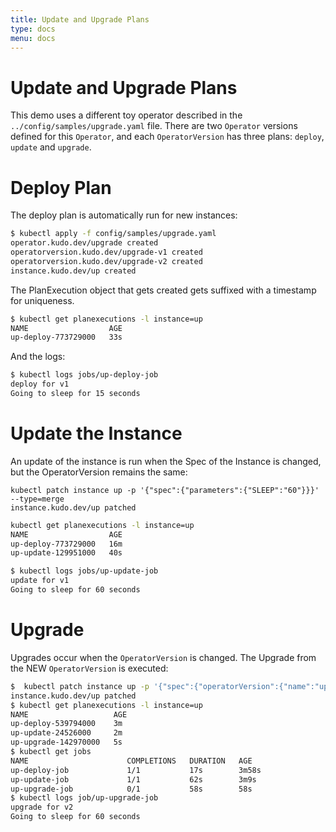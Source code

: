 ```yaml
---
title: Update and Upgrade Plans
type: docs
menu: docs
---
```


# Update and Upgrade Plans


This demo uses a different toy operator described in the `../config/samples/upgrade.yaml` file.  There are two `Operator` versions defined for this `Operator`, and each `OperatorVersion` has three plans: `deploy`, `update` and `upgrade`.


# Deploy Plan

The deploy plan is automatically run for new instances:

```bash
$ kubectl apply -f config/samples/upgrade.yaml
operator.kudo.dev/upgrade created
operatorversion.kudo.dev/upgrade-v1 created
operatorversion.kudo.dev/upgrade-v2 created
instance.kudo.dev/up created
```

The PlanExecution object that gets created gets suffixed with a timestamp for uniqueness.

```bash
$ kubectl get planexecutions -l instance=up
NAME                  AGE
up-deploy-773729000   33s
```

And the logs:

```bash
$ kubectl logs jobs/up-deploy-job
deploy for v1
Going to sleep for 15 seconds
```

# Update the Instance

An update of the instance is run when the Spec of the Instance is changed, but the OperatorVersion remains the same:

```
kubectl patch instance up -p '{"spec":{"parameters":{"SLEEP":"60"}}}' --type=merge
instance.kudo.dev/up patched
```

```bash
kubectl get planexecutions -l instance=up
NAME                  AGE
up-deploy-773729000   16m
up-update-129951000   40s
```

```bash
$ kubectl logs jobs/up-update-job
update for v1
Going to sleep for 60 seconds
```

# Upgrade

Upgrades occur when the `OperatorVersion` is changed.  The Upgrade from the NEW `OperatorVersion` is executed:


```bash
$  kubectl patch instance up -p '{"spec":{"operatorVersion":{"name":"upgrade-v2"}}}' --type=merge
instance.kudo.dev/up patched
$ kubectl get planexecutions -l instance=up
NAME                   AGE
up-deploy-539794000    3m
up-update-24526000     2m
up-upgrade-142970000   5s
$ kubectl get jobs
NAME                      COMPLETIONS   DURATION   AGE
up-deploy-job             1/1           17s        3m58s
up-update-job             1/1           62s        3m9s
up-upgrade-job            0/1           58s        58s
$ kubectl logs job/up-upgrade-job
upgrade for v2
Going to sleep for 60 seconds
```

